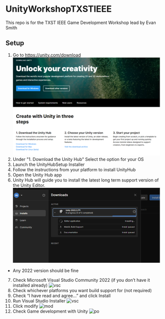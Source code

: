 # UnityWorkshopTXSTIEEE
 This repo is for the TXST IEEE Game Development Workshop lead by Evan Smith

## Setup

1. Go to https://unity.com/download ![udownload](UnityDownloadPage.png)
2. Under "1. Download the Unity Hub" Select the option for your OS
3. Launch the UnityHubSetup Installer
4. Follow the instructions from your platform to install UnityHub
5. Open the Unity Hub app
6. Unity Hub will guide you to install the latest long term support version of the Unity Editor. ![uhub](UnityHubInstall.png)
- Any 2022 version should be fine
7. Check Microsoft Visual Studio Community 2022 (if you don’t have it installed already) ![vsc](vscheck.png)
8. Check whichever platforms you want build support for (not required)
9. Check “I have read and agree…” and click Install
10. Run Visual Studio Installer ![vsc](vsinstaller.png)
11. Click modify ![mod](mod.png)
12. Check Game development with Unity ![po](workloads.png)